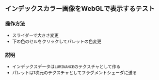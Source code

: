 ## インデックスカラー画像をWebGLで表示するテスト

### 操作方法

- スライダーで大きさ変更
- 下の色のセルをクリックしてパレットの色変更

### 説明

- インデックスデータは`LUMINANCE`のテクスチャとして作る
- パレットは1次元のテクスチャとしてフラグメントシェーダに送る
